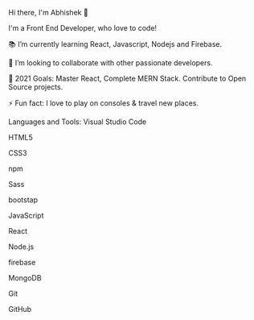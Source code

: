 Hi there, I'm Abhishek 👋

I'm a Front End Developer, who love to code!

📚 I’m currently learning React, Javascript, Nodejs and Firebase.

👯 I’m looking to collaborate with other passionate developers.

🥅 2021 Goals: Master React, Complete MERN Stack. Contribute to Open Source projects.

⚡ Fun fact: I love to play on consoles & travel new places.

Languages and Tools:
Visual Studio Code

HTML5

CSS3

npm

Sass

bootstap

JavaScript

React

Node.js


firebase

MongoDB

Git

GitHub


